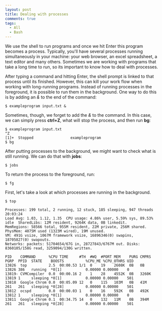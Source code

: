 ```yaml
---
layout: post
title: Dealing with processes
comments: true
tags:
  - All
  - Bash
---
```


We use the shell to run programs and once we hit Enter this program becomes a process. Typically, you'll have several processes running simultaneously in your machine: your web browser, an excel spreadsheet, a text editor and many others. Sometimes we are working with programs that take a long time to run, so its important to know how to deal with processes.

After typing a command and hitting Enter, the shell prompt is linked to that process until its finished. However, this can kill your work flow when working with long-running programs. Instead of running processes in the foreground, it is possible to run them in the background. One way to do this is by adding an _&_ to the end of the command:

```
$ exampleprogram input.txt &
```

Sometimes, though, we forget to add the _&_ to the command. In this case, we can simply press **ctrl+Z**, what will stop the process, and then run **bg**:

```
$ exampleprogram input.txt
^Z
[1]+  Stopped                 exampleprogram
$ bg
```

After putting processes to the background, we might want to check what is still running. We can do that with **jobs**:

```
$ jobs
```

To return the process to the foreground, run:

```
$ fg
```

First, let's take a look at which processes are running in the background.

```
$ top
```

```
Processes: 199 total, 2 running, 12 stuck, 185 sleeping, 947 threads                                                     20:03:24
Load Avg: 1.03, 1.12, 1.35  CPU usage: 4.86% user, 5.59% sys, 89.53% idle  SharedLibs: 12M resident, 9264K data, 0B linkedit.
MemRegions: 58566 total, 955M resident, 22M private, 256M shared. PhysMem: 4075M used (1323M wired), 19M unused.
VM: 491G vsize, 1067M framework vsize, 16896346(0) swapins, 18705827(0) swapouts.
Networks: packets: 51704654/67G in, 28727843/6767M out. Disks: 8360105/158G read, 3259094/130G written.

PID    COMMAND      %CPU TIME     #TH  #WQ  #PORT MEM    PURG CMPRS  PGRP  PPID  STATE    BOOSTS          %CPU_ME %CPU_OTHRS UID
13826  top          2.5  00:00.53 1/1  0    19    2608K  0B   0B     13826 386   running  *0[1]           0.00000 0.00000    0
13819- CVMCompiler  0.0  00:00.16 2    1    28    4552K  0B   3260K  13819 1     sleeping *0[1]           0.00000 0.00000    501
13818  Google Chrom 0.0  00:05.09 12   0    115   103M   0B   41M    261   261   sleeping *0[28]          0.00000 0.00000    501
13812  ocspd        0.0  00:00.03 1    0    16    592K   0B   492K   13812 1     sleeping *0[1]           0.00000 0.00000    0
13811  Google Chrom 0.1  00:34.75 14   0    132   11M    0B   394M   261   261   sleeping *0[28]          0.00000 0.00000    501
```
